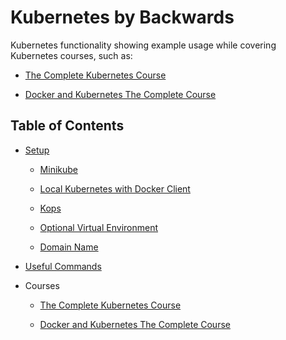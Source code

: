 # Kubernetes by Backwards

Kubernetes functionality showing example usage while covering Kubernetes courses, such as:

- [The Complete Kubernetes Course](https://www.udemy.com/learn-devops-the-complete-kubernetes-course)

- [Docker and Kubernetes The Complete Course](https://www.udemy.com/docker-and-kubernetes-the-complete-guide)

## Table of Contents

- [Setup](docs/setup.md)
  
  - [Minikube](docs/minikube.md)
  
  - [Local Kubernetes with Docker Client](docs/local-kubernetes.md)
  
  - [Kops](docs/kops.md)

  - [Optional Virtual Environment](docs/virtual-environment.md)

  - [Domain Name](docs/domain-name.md)
  
- [Useful Commands](docs/commands.md) 

- Courses

  - [The Complete Kubernetes Course](kubernetes-course/README.md)
  
  - [Docker and Kubernetes The Complete Course](docker-kubernetes-complete-course/README.md)